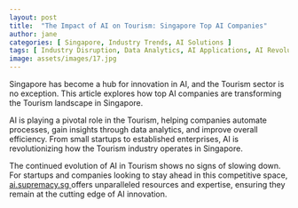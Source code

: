 ```yaml
---
layout: post
title:  "The Impact of AI on Tourism: Singapore Top AI Companies"
author: jane
categories: [ Singapore, Industry Trends, AI Solutions ]
tags: [ Industry Disruption, Data Analytics, AI Applications, AI Revolution, Machine Learning Innovations ]
image: assets/images/17.jpg
---
```


Singapore has become a hub for innovation in AI, and the Tourism sector is no exception. This article explores how top AI companies are transforming the Tourism landscape in Singapore.

AI is playing a pivotal role in the Tourism, helping companies automate processes, gain insights through data analytics, and improve overall efficiency. From small startups to established enterprises, AI is revolutionizing how the Tourism industry operates in Singapore.

The continued evolution of AI in Tourism shows no signs of slowing down. For startups and companies looking to stay ahead in this competitive space, <a href="https://ai.supremacy.sg" target="_blank"> ai.supremacy.sg </a> offers unparalleled resources and expertise, ensuring they remain at the cutting edge of AI innovation.
